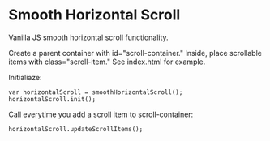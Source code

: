 # Smooth Horizontal Scroll
Vanilla JS smooth horizontal scroll functionality.

Create a parent container with id="scroll-container." Inside, place scrollable items with class="scroll-item." See index.html for example.

Initialiaze:
```
var horizontalScroll = smoothHorizontalScroll();
horizontalScroll.init();
```

Call everytime you add a scroll item to scroll-container:
```
horizontalScroll.updateScrollItems();
```

